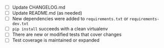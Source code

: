 - [ ] Update CHANGELOG.md
- [ ] Update README.md (as needed)
- [ ] New dependencies were added to `requirements.txt` or `requirements-dev.txt`
- [ ] `pip install` succeeds with a clean virtualenv
- [ ] There are new or modified tests that cover changes
- [ ] Test coverage is maintained or expanded
